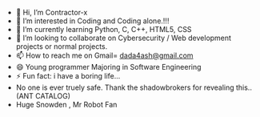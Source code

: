 - 👋 Hi, I’m Contractor-x
- 👀 I’m interested in Coding and Coding alone.!!!
- 🌱 I’m currently learning Python, C, C++, HTML5, CSS
- 💞️ I’m looking to collaborate on Cybersecurity / Web development projects or normal projects.
- 📫 How to reach me on Gmail= dada4ash@gmail.com
- 😄 Young programmer Majoring in Software Engineering
- ⚡ Fun fact: i have a boring life...
- No one is ever truely safe. Thank the shadowbrokers for revealing this.. (ANT CATALOG)
- Huge Snowden , Mr Robot Fan

<!---
Contractor-x/Contractor-x is a ✨ special ✨ repository because its `README.md` (this file) appears on your GitHub profile.
You can click the Preview link to take a look at your changes.
--->
